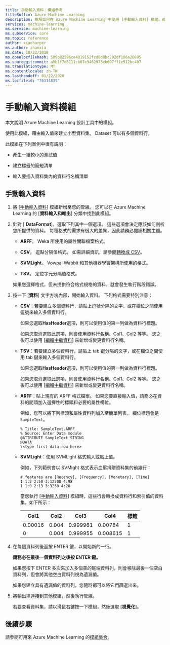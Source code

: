 ```yaml
---
title: 手動輸入資料：模組參考
titleSuffix: Azure Machine Learning
description: 瞭解如何在 Azure Machine Learning 中使用 [手動輸入資料] 模組，藉由輸入值來建立小型資料集。 Dataset 可以有多個資料行。
services: machine-learning
ms.service: machine-learning
ms.subservice: core
ms.topic: reference
author: xiaoharper
ms.author: zhanxia
ms.date: 10/22/2019
ms.openlocfilehash: 509b82596ce4819152fcd8d0bc202df186a20095
ms.sourcegitcommit: a9b1f7d5111cb07e3462973eb607ff1e512bc407
ms.translationtype: MT
ms.contentlocale: zh-TW
ms.lasthandoff: 01/22/2020
ms.locfileid: "76314839"
---
```

# <a name="enter-data-manually-module"></a>手動輸入資料模組

本文說明 Azure Machine Learning 設計工具中的模組。

使用此模組，藉由輸入值來建立小型資料集。 Dataset 可以有多個資料行。
  
此模組在下列案例中很有説明：  
  
- 產生一組較小的測試值  
  
- 建立標籤的簡短清單
  
- 輸入要插入資料集內的資料行名稱清單

## <a name="enter-data-manually"></a>手動輸入資料 
  
1.  將 [[手動輸入資料](./enter-data-manually.md)] 模組新增至您的管線。 您可以在 Azure Machine Learning 的 [**資料輸入和輸出**] 分類中找到此模組。 
  
2.  針對 [ **DataFormat**]，選取下列其中一個選項。 這些選項會決定應該如何剖析您所提供的資料。 每種格式的需求有很大的差異，因此請務必閱讀相關主題。  
  
    -   **ARFF**。 Weka 所使用的屬性關聯檔案格式。   
  
    -   **CSV**。 逗點分隔值格式。 如需詳細資訊，請參閱[轉換成 CSV](./convert-to-csv.md)。  
  
    -   **SVMLight**。 Vowpal Wabbit 和其他機器學習架構所使用的格式。  
  
    -   **TSV**。 定位字元分隔值格式。

     如果您選擇格式，但未提供符合格式規格的資料，就會發生執行階段錯誤。
  
3.  按一下 [**資料**] 文字方塊內部，開始輸入資料。 下列格式需要特別注意：  
  
    - **CSV**：若要建立多個資料行，請貼上逗號分隔的文字，或在欄位之間使用逗號來輸入多個資料行。
  
        如果您選取**HasHeader**選項，則可以使用值的第一列做為資料行標題。  
  
        如果您取消選取此選項，則會使用資料行名稱、Col1、Col2 等等。 您之後可以使用 [[編輯中繼資料](./edit-metadata.md)] 來新增或變更資料行名稱。  
  
    - **TSV**：若要建立多個資料行，請貼上 tab 鍵分隔的文字，或在欄位之間使用 tab 鍵來輸入多個資料行。  
  
        如果您選取**HasHeader**選項，則可以使用值的第一列做為資料行標題。  
  
        如果您取消選取此選項，則會使用資料行名稱、Col1、Col2 等等。 您之後可以使用 [[編輯中繼資料](./edit-metadata.md)] 來新增或變更資料行名稱。  
  
    -   **ARFF**：貼上現有的 ARFF 格式檔案。 如果您要直接輸入值，請務必在資料的開頭加入選擇性的標頭和必要的屬性欄位。 
    
        例如，您可以將下列標頭和屬性資料列加入至簡單列表。 欄位標題會是 `SampleText`。
    
        ```text
        % Title: SampleText.ARFF  
        % Source: Enter Data module  
        @ATTRIBUTE SampleText STRING  
        @DATA  
        \<type first data row here>  
        ```

    -   **SVMLight**：使用 SVMLight 格式輸入或貼上值。  
  
        例如，下列範例會以 SVMight 格式表示血壓捐贈資料集的前幾行：  
  
        ```text  
        # features are [Recency], [Frequency], [Monetary], [Time]  
        1 1:2 2:50 3:12500 4:98   
        1 1:0 2:13 3:3250 4:28   
        ```  
  
        當您執行 [[手動輸入資料](./enter-data-manually.md)] 模組時，這些行會轉換成資料行和索引值的資料集，如下所示：  
  
        |Col1|Col2|Col3|Col4|標籤|  
        |-|-|-|-|-|  
        |0.00016|0.004|0.999961|0.00784|1|  
        |0|0.004|0.999955|0.008615|1|  
  
4.  在每個資料列後面按 ENTER 鍵，以開始新的一行。  
  
     **請務必在最後一個資料列之後按 ENTER 鍵。** 
     
     如果您按下 ENTER 多次來加入多個空的尾端資料列，則會移除最後一個空白資料列，但會將其他空白資料列視為遺漏值。  
  
     如果您建立具有遺漏值的資料列，您隨時都可以將它們篩選出來。  
  
5.  將輸出埠連接到其他模組，然後執行管線。  
  
     若要查看資料集，請以滑鼠右鍵按一下模組，然後選取 [**視覺化**]。  
## <a name="next-steps"></a>後續步驟

請參閱可用來 Azure Machine Learning 的[模組集合](module-reference.md)。 
